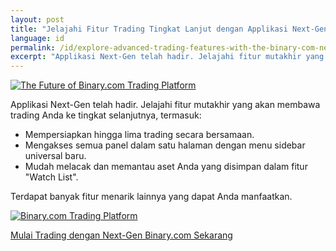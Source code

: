 ```yaml
---
layout: post
title: "Jelajahi Fitur Trading Tingkat Lanjut dengan Applikasi Next-Gen Binary.com"
language: id
permalink: /id/explore-advanced-trading-features-with-the-binary-com-next-gen-app/
excerpt: "Applikasi Next-Gen telah hadir. Jelajahi fitur mutakhir yang akan membawa trading Anda ke tingkat selanjutnya, termasuk..."
---
```


<p class="p--action"><a href="http://info.binary.com/2ee8z6X"><img src="{{site.baseurl }}/images/image1.jpg" alt="The Future of Binary.com Trading Platform"></a></p>

Applikasi Next-Gen telah hadir. Jelajahi fitur mutakhir yang akan membawa trading Anda ke tingkat selanjutnya, termasuk:

*  Mempersiapkan hingga lima trading secara bersamaan.
*  Mengakses semua panel dalam satu halaman dengan menu sidebar universal baru.
*  Mudah melacak dan memantau aset Anda yang disimpan dalam fitur "Watch List".

Terdapat banyak fitur menarik lainnya yang dapat Anda manfaatkan.


<p class="p--action"><a href="http://info.binary.com/2ee8z6X"><img src="{{site.baseurl }}/images/image3.png" alt="Binary.com Trading Platform"></a></p>
 
<p class="p--action"><a class="button" href="http://info.binary.com/2ee8z6X"><span>Mulai Trading dengan Next-Gen Binary.com Sekarang</span></a></p>